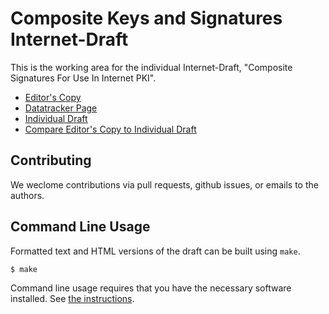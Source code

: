 # Composite Keys and Signatures Internet-Draft

This is the working area for the individual Internet-Draft, "Composite Signatures For Use In Internet PKI".

* [Editor's Copy](https://lamps-wg.github.io/draft-composite-sigs/draft-ietf-lamps-pq-composite-sigs.html)
* [Datatracker Page](https://datatracker.ietf.org/doc/draft-ietf-lamps-pq-composite-sigs)
* [Individual Draft](https://datatracker.ietf.org/doc/html/draft-ietf-lamps-pq-composite-sigs)
* [Compare Editor's Copy to Individual Draft](https://lamps-wg.github.io/draft-composite-sigs/#go.draft-ietf-lamps-pq-composite-sigs.diff)



## Contributing

We weclome contributions via pull requests, github issues, or emails to the authors.



## Command Line Usage

Formatted text and HTML versions of the draft can be built using `make`.

```sh
$ make
```

Command line usage requires that you have the necessary software installed.  See
[the instructions](https://github.com/martinthomson/i-d-template/blob/main/doc/SETUP.md).

